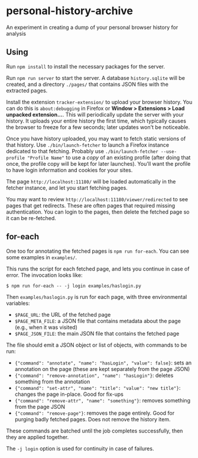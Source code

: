 # personal-history-archive

An experiment in creating a dump of your personal browser history for analysis

## Using

Run `npm install` to install the necessary packages for the server.

Run `npm run server` to start the server. A database `history.sqlite` will be created, and a directory `./pages/` that contains JSON files with the extracted pages.

Install the extension `tracker-extension/` to upload your browser history. You can do this is `about:debugging` in Firefox or **Window > Extensions > Load unpacked extension...**. This will periodically update the server with your history. It uploads your entire history the first time, which typically causes the browser to freeze for a few seconds; later updates won't be noticeable.

Once you have history uploaded, you may want to fetch static versions of that history. Use `./bin/launch-fetcher` to launch a Firefox instance dedicated to that fetching. Probably use `./bin/launch-fetcher --use-profile "Profile Name"` to use a *copy* of an existing profile (after doing that once, the profile copy will be kept for later launches). You'll want the profile to have login information and cookies for your sites.

The page `http://localhost:11180/` will be loaded automatically in the fetcher instance, and let you start fetching pages.

You may want to review `http://localhost:11180/viewer/redirected` to see pages that get redirects. These are often pages that required missing authentication. You can login to the pages, then delete the fetched page so it can be re-fetched.

## for-each

One too for annotating the fetched pages is `npm run for-each`. You can see some examples in `examples/`.

This runs the script for each fetched page, and lets you continue in case of error. The invocation looks like:

    $ npm run for-each -- -j login examples/haslogin.py

Then `examples/haslogin.py` is run for each page, with three environmental variables:

  * `$PAGE_URL`: the URL of the fetched page
  * `$PAGE_META_FILE`: a JSON file that contains metadata about the page (e.g., when it was visited)
  * `$PAGE_JSON_FILE`: the main JSON file that contains the fetched page

The file should emit a JSON object or list of objects, with commands to be run:

  * `{"command": "annotate", "name": "hasLogin", "value": false}`: sets an annotation on the page (these are kept separately from the page JSON)
  * `{"command": "remove-annotation", "name": "hasLogin"}`: deletes something from the annotation
  * `{"command": "set-attr", "name": "title": "value": "new title"}`: changes the page in-place. Good for fix-ups
  * `{"command": "remove-attr", "name": "something"}`: removes something from the page JSON
  * `{"command": "remove-page"}`: removes the page entirely. Good for purging badly fetched pages. Does not remove the history item.

These commands are batched until the job completes successfully, then they are applied together.

The `-j login` option is used for continuity in case of failures.
